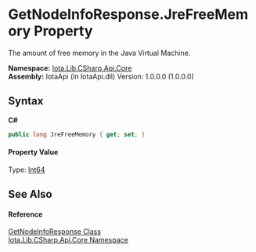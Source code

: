 # GetNodeInfoResponse.JreFreeMemory Property 
 

The amount of free memory in the Java Virtual Machine.

**Namespace:**&nbsp;<a href="N_Iota_Lib_CSharp_Api_Core">Iota.Lib.CSharp.Api.Core</a><br />**Assembly:**&nbsp;IotaApi (in IotaApi.dll) Version: 1.0.0.0 (1.0.0.0)

## Syntax

**C#**<br />
``` C#
public long JreFreeMemory { get; set; }
```


#### Property Value
Type: <a href="http://msdn2.microsoft.com/en-us/library/6yy583ek" target="_blank">Int64</a>

## See Also


#### Reference
<a href="T_Iota_Lib_CSharp_Api_Core_GetNodeInfoResponse">GetNodeInfoResponse Class</a><br /><a href="N_Iota_Lib_CSharp_Api_Core">Iota.Lib.CSharp.Api.Core Namespace</a><br />